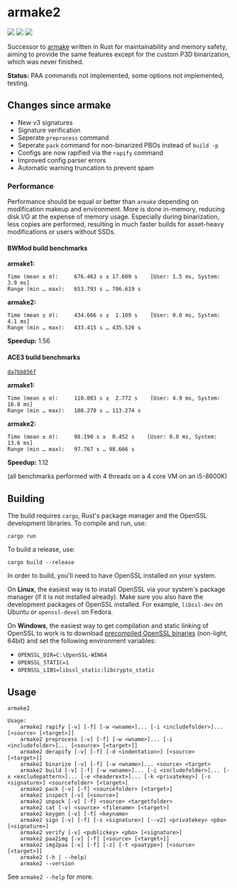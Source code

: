 armake2
=======

[![](https://img.shields.io/travis/KoffeinFlummi/armake2.svg?logo=travis&style=flat)](https://travis-ci.org/KoffeinFlummi/armake2)
[![](https://img.shields.io/appveyor/ci/KoffeinFlummi/armake2.svg?logo=appveyor&style=flat)](https://ci.appveyor.com/project/KoffeinFlummi/armake2)
[![](https://img.shields.io/crates/v/armake2.svg?logo=rust&style=flat)](https://crates.io/crates/armake2)

Successor to [armake](https://github.com/KoffeinFlummi/armake) written in Rust for maintainability and memory safety, aiming to provide the same features except for the custom P3D binarization, which was never finished.

**Status:** PAA commands not implemented, some options not implemented, testing.

## Changes since armake

- New v3 signatures
- Signature verification
- Seperate `preprocess` command
- Seperate `pack` command for non-binarized PBOs instead of `build -p`
- Configs are now rapified via the `rapify` command
- Improved config parser errors
- Automatic warning truncation to prevent spam

### Performance

Performance should be equal or better than `armake` depending on modification makeup and environment. More is done in-memory, reducing disk I/O at the expense of memory usage. Especially during binarization, less copies are performed, resulting in much faster builds for asset-heavy modifications or users without SSDs.

#### BWMod build benchmarks

**armake1:**

```
Time (mean ± σ):     676.463 s ± 17.609 s    [User: 1.5 ms, System: 3.9 ms]
Range (min … max):   653.793 s … 706.619 s
```

**armake2:**

```
Time (mean ± σ):     434.666 s ±  1.109 s    [User: 0.0 ms, System: 4.1 ms]
Range (min … max):   433.415 s … 435.526 s
```

**Speedup:** 1.56

#### ACE3 build benchmarks

[`da7bb856f`](https://github.com/acemod/ACE3/commit/da7bb856fb6e699d66b0ff2d0da92e65726a9305)

**armake1:**

```
Time (mean ± σ):     110.083 s ±  2.772 s    [User: 4.9 ms, System: 16.8 ms]
Range (min … max):   108.270 s … 113.274 s
```

**armake2:**

```
Time (mean ± σ):     98.190 s ±  0.452 s    [User: 0.0 ms, System: 13.6 ms]
Range (min … max):   97.767 s … 98.666 s
```

**Speedup:** 1.12

(all benchmarks performed with 4 threads on a 4 core VM on an i5-8600K)

## Building

The build requires `cargo`, Rust's package manager and the OpenSSL development libraries.
To compile and run, use:

```
cargo run
```

To build a release, use:

```
cargo build --release
```

In order to build, you'll need to have OpenSSL installed on your system.

On **Linux**, the easiest way is to install OpenSSL via your system's package manager (if it is not installed already). Make sure you also have the development packages of OpenSSL installed. For example, `libssl-dev` on Ubuntu or `openssl-devel` on Fedora.

On **Windows**, the easiest way to get compilation and static linking of OpenSSL to work is to download [precompiled OpenSSL binaries](http://slproweb.com/products/Win32OpenSSL.html) (non-light, 64bit) and set the following environment variables:

- `OPENSSL_DIR=C:\OpenSSL-WIN64`
- `OPENSSL_STATIC=1`
- `OPENSSL_LIBS=libssl_static:libcrypto_static`

## Usage

```
armake2

Usage:
    armake2 rapify [-v] [-f] [-w <wname>]... [-i <includefolder>]... [<source> [<target>]]
    armake2 preprocess [-v] [-f] [-w <wname>]... [-i <includefolder>]... [<source> [<target>]]
    armake2 derapify [-v] [-f] [-d <indentation>] [<source> [<target>]]
    armake2 binarize [-v] [-f] [-w <wname>]... <source> <target>
    armake2 build [-v] [-f] [-w <wname>]... [-i <includefolder>]... [-x <excludepattern>]... [-e <headerext>]... [-k <privatekey>] [-s <signature>] <sourcefolder> [<target>]
    armake2 pack [-v] [-f] <sourcefolder> [<target>]
    armake2 inspect [-v] [<source>]
    armake2 unpack [-v] [-f] <source> <targetfolder>
    armake2 cat [-v] <source> <filename> [<target>]
    armake2 keygen [-v] [-f] <keyname>
    armake2 sign [-v] [-f] [-s <signature>] [--v2] <privatekey> <pbo> [<signature>]
    armake2 verify [-v] <publickey> <pbo> [<signature>]
    armake2 paa2img [-v] [-f] [<source> [<target>]]
    armake2 img2paa [-v] [-f] [-z] [-t <paatype>] [<source> [<target>]]
    armake2 (-h | --help)
    armake2 --version
```

See `armake2 --help` for more.
